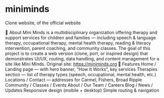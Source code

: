 # miniminds
Clone website, of the official website

🧠 About
Mini Minds is a multidisciplinary organization offering therapy and support services for children and families — including speech & language therapy, occupational therapy, mental health therapy, reading & literacy intervention, parent coaching, and community classes.
The goal of this project is to create a web version (clone, port, or inspired design) that demonstrates UI/UX, routing, data handling, and content management for a site like Mini Minds.
Original site: https://miniminds.org
🚀 Features
Home / Landing page — with hero banner, “How It Works”, key services
Therapies section — list of therapy types (speech, occupational, mental health, etc.)
Locations / Contact — addresses for Carmel, Fishers, Broad Ripple
Community / Classes / Events
About / Our Team / Careers
Blog / News / Updates
Responsive design (mobile + desktop)
Simple routing & navigation
